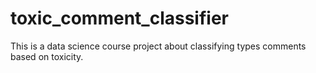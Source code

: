 # toxic_comment_classifier
This is a data science course project about classifying types comments based on toxicity.
